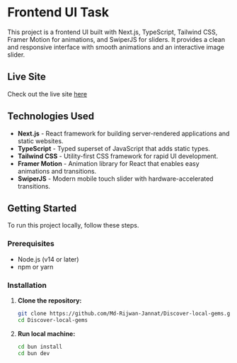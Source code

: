 # Frontend UI Task

This project is a frontend UI built with Next.js, TypeScript, Tailwind CSS, Framer Motion for animations, and SwiperJS for sliders. It provides a clean and responsive interface with smooth animations and an interactive image slider.

## Live Site

Check out the live site [here](https://discover-local-gems.vercel.app)

## Technologies Used

- **Next.js** - React framework for building server-rendered applications and static websites.
- **TypeScript** - Typed superset of JavaScript that adds static types.
- **Tailwind CSS** - Utility-first CSS framework for rapid UI development.
- **Framer Motion** - Animation library for React that enables easy animations and transitions.
- **SwiperJS** - Modern mobile touch slider with hardware-accelerated transitions.

## Getting Started

To run this project locally, follow these steps.

### Prerequisites

- Node.js (v14 or later)
- npm or yarn

### Installation

1. **Clone the repository:**

   ```bash
   git clone https://github.com/Md-Rijwan-Jannat/Discover-local-gems.git
   cd Discover-local-gems
   ```

2. **Run local machine:**

   ```bash
   cd bun install
   cd bun dev
   ```
